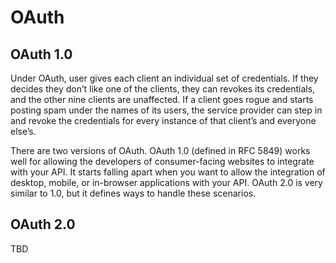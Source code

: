 # OAuth

## OAuth 1.0

Under OAuth, user gives each client an individual set of credentials. If they decides they don’t like one of the clients, they can revokes its credentials, and the other nine clients are unaffected. If a client goes rogue and starts posting spam under the names of its users, the service provider can step in and revoke the credentials for every instance of that client’s and everyone else’s.

There are two versions of OAuth. OAuth 1.0 \(defined in RFC 5849\) works well for allowing the developers of consumer-facing websites to integrate with your API. It starts falling apart when you want to allow the integration of desktop, mobile, or in-browser applications with your API. OAuth 2.0 is very similar to 1.0, but it defines ways to handle these scenarios.

## OAuth 2.0

TBD
